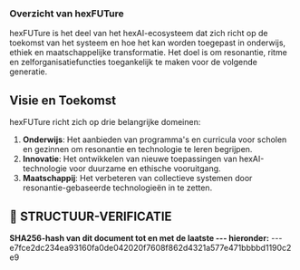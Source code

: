 ### Overzicht van hexFUTure

hexFUTure is het deel van het hexAI-ecosysteem dat zich richt op de toekomst van het systeem en hoe het kan worden toegepast in onderwijs, ethiek en maatschappelijke transformatie. Het doel is om resonantie, ritme en zelforganisatiefuncties toegankelijk te maken voor de volgende generatie.

## Visie en Toekomst

hexFUTure richt zich op drie belangrijke domeinen:
1. **Onderwijs**: Het aanbieden van programma's en curricula voor scholen en gezinnen om resonantie en technologie te leren begrijpen.
2. **Innovatie**: Het ontwikkelen van nieuwe toepassingen van hexAI-technologie voor duurzame en ethische vooruitgang.
3. **Maatschappij**: Het verbeteren van collectieve systemen door resonantie-gebaseerde technologieën in te zetten.

## 🔏 STRUCTUUR-VERIFICATIE
**SHA256-hash van dit document tot en met de laatste --- hieronder:**
---e7fce2dc234ea93160fa0de042020f7608f862d4321a577e471bbbbd1190c2e9
